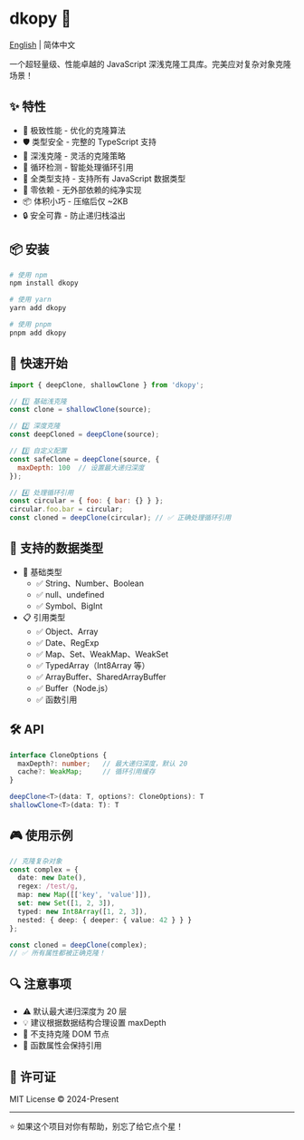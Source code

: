 # dkopy 🚀

[English](./docs/README_en.md) | 简体中文

一个超轻量级、性能卓越的 JavaScript 深浅克隆工具库。完美应对复杂对象克隆场景！

## ✨ 特性

- 🚀 极致性能 - 优化的克隆算法
- 🛡️ 类型安全 - 完整的 TypeScript 支持
- 🔄 深浅克隆 - 灵活的克隆策略
- 🎯 循环检测 - 智能处理循环引用
- 🎨 全类型支持 - 支持所有 JavaScript 数据类型
- 🧰 零依赖 - 无外部依赖的纯净实现
- 📦 体积小巧 - 压缩后仅 ~2KB
- 🔒 安全可靠 - 防止递归栈溢出

## 📦 安装

```bash
# 使用 npm
npm install dkopy

# 使用 yarn
yarn add dkopy

# 使用 pnpm
pnpm add dkopy
```

## 🚀 快速开始

```js
import { deepClone, shallowClone } from 'dkopy';

// 1️⃣ 基础浅克隆
const clone = shallowClone(source);

// 2️⃣ 深度克隆
const deepCloned = deepClone(source);

// 3️⃣ 自定义配置
const safeClone = deepClone(source, { 
  maxDepth: 100  // 设置最大递归深度
});

// 4️⃣ 处理循环引用
const circular = { foo: { bar: {} } };
circular.foo.bar = circular;
const cloned = deepClone(circular); // ✅ 正确处理循环引用
```

## 🎯 支持的数据类型

- 💫 基础类型
  - ✅ String、Number、Boolean
  - ✅ null、undefined
  - ✅ Symbol、BigInt
- 📋 引用类型
  - ✅ Object、Array
  - ✅ Date、RegExp
  - ✅ Map、Set、WeakMap、WeakSet
  - ✅ TypedArray（Int8Array 等）
  - ✅ ArrayBuffer、SharedArrayBuffer
  - ✅ Buffer（Node.js）
  - ✅ 函数引用

## 🛠️ API

```ts
interface CloneOptions {
  maxDepth?: number;   // 最大递归深度，默认 20
  cache?: WeakMap;     // 循环引用缓存
}

deepClone<T>(data: T, options?: CloneOptions): T
shallowClone<T>(data: T): T
```

## 🎮 使用示例

```ts
// 克隆复杂对象
const complex = {
  date: new Date(),
  regex: /test/g,
  map: new Map([['key', 'value']]),
  set: new Set([1, 2, 3]),
  typed: new Int8Array([1, 2, 3]),
  nested: { deep: { deeper: { value: 42 } } }
};

const cloned = deepClone(complex);
// ✅ 所有属性都被正确克隆！
```

## 🔍 注意事项

- ⚠️ 默认最大递归深度为 20 层
- 💡 建议根据数据结构合理设置 maxDepth
- 🚫 不支持克隆 DOM 节点
- 📝 函数属性会保持引用

## 📄 许可证

MIT License © 2024-Present

---
⭐️ 如果这个项目对你有帮助，别忘了给它点个星！
